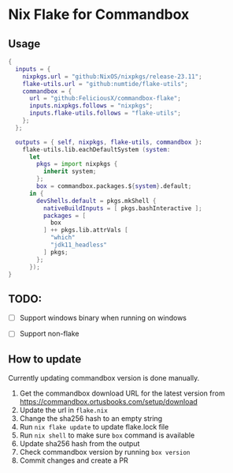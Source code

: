 # Nix Flake for Commandbox

## Usage

```nix
{
  inputs = {
    nixpkgs.url = "github:NixOS/nixpkgs/release-23.11";
    flake-utils.url = "github:numtide/flake-utils";
    commandbox = {
      url = "github:FeliciousX/commandbox-flake";
      inputs.nixpkgs.follows = "nixpkgs";
      inputs.flake-utils.follows = "flake-utils";
    };
  };

  outputs = { self, nixpkgs, flake-utils, commandbox }:
    flake-utils.lib.eachDefaultSystem (system:
      let
        pkgs = import nixpkgs {
          inherit system;
        };
        box = commandbox.packages.${system}.default;
      in {
        devShells.default = pkgs.mkShell {
          nativeBuildInputs = [ pkgs.bashInteractive ];
          packages = [
            box
          ] ++ pkgs.lib.attrVals [
            "which"
            "jdk11_headless"
          ] pkgs;
        };
      });
}
```

## TODO:
- [ ] Support windows binary when running on windows
- [ ] Support non-flake


## How to update

Currently updating commandbox version is done manually.

1. Get the commandbox download URL for the latest version from https://commandbox.ortusbooks.com/setup/download
2. Update the url in `flake.nix`
3. Change the sha256 hash to an empty string
4. Run `nix flake update` to update flake.lock file
5. Run `nix shell` to make sure `box` command is available
6. Update sha256 hash from the output
7. Check commandbox version by running `box version`
8. Commit changes and create a PR

